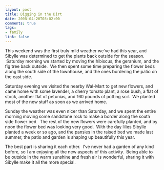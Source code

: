 ```yaml
--- 
layout: post
title: Digging in the Dirt
date: 2008-04-20T03:02:00
comments: true
tags:
- family
link: false
---
```

This weekend was the first truly mild weather we've had this year, and Sibylle was determined to get the plants back outside for the season.  Saturday morning we started by moving the hibiscus, the geranium, and the fig tree back outside.  We then spent some time preparing the flower beds along the south side of the townhouse, and the ones bordering the patio on the east side.

Saturday evening we visited the nearby Wal-Mart to get new flowers, and came home with some lavender, a cherry tomato plant, a rose bush, a flat of stock, another flat of petunias, and 160 pounds of potting soil.  We planted most of the new stuff as soon as we arrived home.

Sunday the weather was even nicer than Saturday, and we spent the entire morning moving some sandstone rock to make a border along the south side flower bed.  The rest of the new flowers were carefully planted, and by noon the flower bed was looking very good.  With the day lilies Sibylle planted a week or so ago, and the pansies in the raised bed we made last summer, the patio and garden is shaping up beautifully this year.

The best part is sharing it each other.  I've never had a garden of any kind before, so I am enjoying all the new aspects of this activity.  Being able to be outside in the warm sunshine and fresh air is wonderful, sharing it with Sibylle make it all the more special.
